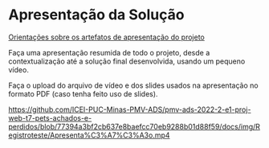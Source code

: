 # Apresentação da Solução

<a href="../docs/10-Apresentação do Projeto.md"> Orientações sobre os artefatos de apresentação do projeto</a>

Faça uma apresentação resumida de todo o projeto, desde a contextualização até a solução final desenvolvida, usando um pequeno vídeo.

Faça o upload do arquivo de vídeo e dos slides usados na apresentação no formato PDF (caso tenha feito uso de slides).

https://github.com/ICEI-PUC-Minas-PMV-ADS/pmv-ads-2022-2-e1-proj-web-t7-pets-achados-e-perdidos/blob/77394a3bf2cb637e8baefcc70eb9288b01d88f59/docs/img/Registroteste/Apresenta%C3%A7%C3%A3o.mp4
